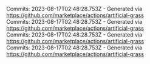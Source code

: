 Commits: 2023-08-17T02:48:28.753Z - Generated via https://github.com/marketplace/actions/artificial-grass
<br>
Commits: 2023-08-17T02:48:28.753Z - Generated via https://github.com/marketplace/actions/artificial-grass
<br>
Commits: 2023-08-17T02:48:28.753Z - Generated via https://github.com/marketplace/actions/artificial-grass
<br>
Commits: 2023-08-17T02:48:28.753Z - Generated via https://github.com/marketplace/actions/artificial-grass
<br>

